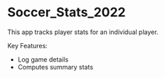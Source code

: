 # Soccer_Stats_2022

This app tracks player stats for an individual player.

Key Features:
- Log game details
- Computes summary stats
